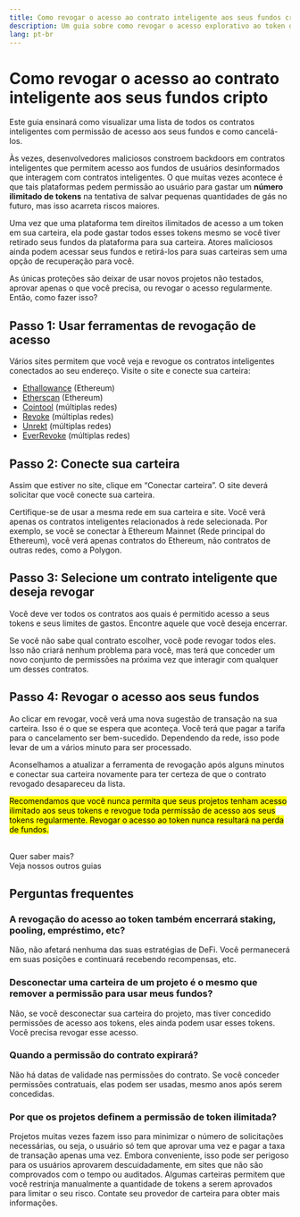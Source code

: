 ```yaml
---
title: Como revogar o acesso ao contrato inteligente aos seus fundos cripto
description: Um guia sobre como revogar o acesso explorativo ao token de contrato inteligente
lang: pt-br
---
```


# Como revogar o acesso ao contrato inteligente aos seus fundos cripto

Este guia ensinará como visualizar uma lista de todos os contratos inteligentes com permissão de acesso aos seus fundos e como cancelá-los.

Às vezes, desenvolvedores maliciosos constroem backdoors em contratos inteligentes que permitem acesso aos fundos de usuários desinformados que interagem com contratos inteligentes. O que muitas vezes acontece é que tais plataformas pedem permissão ao usuário para gastar um **número ilimitado de tokens** na tentativa de salvar pequenas quantidades de gás no futuro, mas isso acarreta riscos maiores.

Uma vez que uma plataforma tem direitos ilimitados de acesso a um token em sua carteira, ela pode gastar todos esses tokens mesmo se você tiver retirado seus fundos da plataforma para sua carteira. Atores maliciosos ainda podem acessar seus fundos e retirá-los para suas carteiras sem uma opção de recuperação para você.

As únicas proteções são deixar de usar novos projetos não testados, aprovar apenas o que você precisa, ou revogar o acesso regularmente. Então, como fazer isso?

## Passo 1: Usar ferramentas de revogação de acesso

Vários sites permitem que você veja e revogue os contratos inteligentes conectados ao seu endereço. Visite o site e conecte sua carteira:

- [Ethallowance](https://ethallowance.com/) (Ethereum)
- [Etherscan](https://etherscan.io/tokenapprovalchecker) (Ethereum)
- [Cointool](https://cointool.app/approve/eth) (múltiplas redes)
- [Revoke](https://revoke.cash/) (múltiplas redes)
- [Unrekt](https://app.unrekt.net/) (múltiplas redes)
- [EverRevoke](https://everrise.com/everrevoke/) (múltiplas redes)

## Passo 2: Conecte sua carteira

Assim que estiver no site, clique em “Conectar carteira”. O site deverá solicitar que você conecte sua carteira.

Certifique-se de usar a mesma rede em sua carteira e site. Você verá apenas os contratos inteligentes relacionados à rede selecionada. Por exemplo, se você se conectar à Ethereum Mainnet (Rede principal do Ethereum), você verá apenas contratos do Ethereum, não contratos de outras redes, como a Polygon.

## Passo 3: Selecione um contrato inteligente que deseja revogar

Você deve ver todos os contratos aos quais é permitido acesso a seus tokens e seus limites de gastos. Encontre aquele que você deseja encerrar.

Se você não sabe qual contrato escolher, você pode revogar todos eles. Isso não criará nenhum problema para você, mas terá que conceder um novo conjunto de permissões na próxima vez que interagir com qualquer um desses contratos.

## Passo 4: Revogar o acesso aos seus fundos

Ao clicar em revogar, você verá uma nova sugestão de transação na sua carteira. Isso é o que se espera que aconteça. Você terá que pagar a tarifa para o cancelamento ser bem-sucedido. Dependendo da rede, isso pode levar de um a vários minuto para ser processado.

Aconselhamos a atualizar a ferramenta de revogação após alguns minutos e conectar sua carteira novamente para ter certeza de que o contrato revogado desapareceu da lista.

<mark>Recomendamos que você nunca permita que seus projetos tenham acesso ilimitado aos seus tokens e revogue toda permissão de acesso aos seus tokens regularmente. Revogar o acesso ao token nunca resultará na perda de fundos.</mark>

 <br />

<InfoBanner shouldSpaceBetween emoji=":eyes:">
  <div>Quer saber mais?</div>
  <ButtonLink to="/guides/">
    Veja nossos outros guias
  </ButtonLink>
</InfoBanner>

## Perguntas frequentes

### A revogação do acesso ao token também encerrará staking, pooling, empréstimo, etc?

Não, não afetará nenhuma das suas estratégias de DeFi. Você permanecerá em suas posições e continuará recebendo recompensas, etc.

### Desconectar uma carteira de um projeto é o mesmo que remover a permissão para usar meus fundos?

Não, se você desconectar sua carteira do projeto, mas tiver concedido permissões de acesso aos tokens, eles ainda podem usar esses tokens. Você precisa revogar esse acesso.

### Quando a permissão do contrato expirará?

Não há datas de validade nas permissões do contrato. Se você conceder permissões contratuais, elas podem ser usadas, mesmo anos após serem concedidas.

### Por que os projetos definem a permissão de token ilimitada?

Projetos muitas vezes fazem isso para minimizar o número de solicitações necessárias, ou seja, o usuário só tem que aprovar uma vez e pagar a taxa de transação apenas uma vez. Embora conveniente, isso pode ser perigoso para os usuários aprovarem descuidadamente, em sites que não são comprovados com o tempo ou auditados. Algumas carteiras permitem que você restrinja manualmente a quantidade de tokens a serem aprovados para limitar o seu risco. Contate seu provedor de carteira para obter mais informações.
